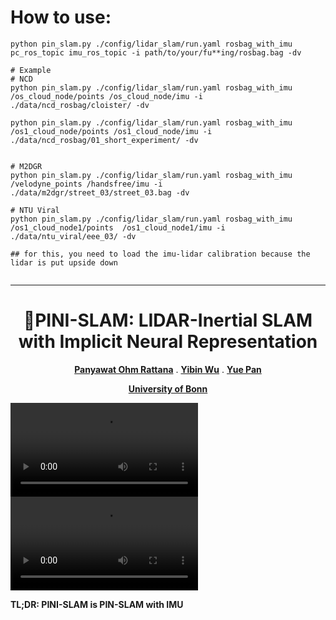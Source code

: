 # How to use:
```
python pin_slam.py ./config/lidar_slam/run.yaml rosbag_with_imu pc_ros_topic imu_ros_topic -i path/to/your/fu**ing/rosbag.bag -dv

# Example
# NCD
python pin_slam.py ./config/lidar_slam/run.yaml rosbag_with_imu /os_cloud_node/points /os_cloud_node/imu -i ./data/ncd_rosbag/cloister/ -dv

python pin_slam.py ./config/lidar_slam/run.yaml rosbag_with_imu /os1_cloud_node/points /os1_cloud_node/imu -i ./data/ncd_rosbag/01_short_experiment/ -dv


# M2DGR
python pin_slam.py ./config/lidar_slam/run.yaml rosbag_with_imu /velodyne_points /handsfree/imu -i ./data/m2dgr/street_03/street_03.bag -dv

# NTU Viral
python pin_slam.py ./config/lidar_slam/run.yaml rosbag_with_imu /os1_cloud_node1/points  /os1_cloud_node1/imu -i ./data/ntu_viral/eee_03/ -dv

## for this, you need to load the imu-lidar calibration because the lidar is put upside down


```

-------------------------


<p align="center">

  <h1 align="center">📍PINI-SLAM: LIDAR-Inertial SLAM with
Implicit Neural Representation</h1>

  <p align="center">
    <!-- <a href="https://github.com/PRBonn/PIN_SLAM/releases"><img src="https://img.shields.io/github/v/release/PRBonn/PIN_SLAM?label=version" /></a> -->
    <!-- <a href="https://github.com/PRBonn/PIN_SLAM#run-pin-slam"><img src="https://img.shields.io/badge/python-3670A0?style=flat-square&logo=python&logoColor=ffdd54" /></a> -->
    <!-- <a href="https://github.com/PRBonn/PIN_SLAM#installation"><img src="https://img.shields.io/badge/Linux-FCC624?logo=linux&logoColor=black" /></a> -->
    <!-- <a href="https://www.ipb.uni-bonn.de/wp-content/papercite-data/pdf/pan2024tro.pdf"><img src="https://img.shields.io/badge/Paper-pdf-<COLOR>.svg?style=flat-square" /></a> -->
    <!-- <a href="https://github.com/PRBonn/PIN_SLAM/blob/main/LICENSE"><img src="https://img.shields.io/badge/License-MIT-blue.svg?style=flat-square" /></a> -->
  </p>
  
  <p align="center">
    <a href="https://www.ipb.uni-bonn.de/people/yue-pan/"><strong>Panyawat Ohm Rattana</strong></a>
    .
    <a href="https://www.ipb.uni-bonn.de/people/yue-pan/"><strong>Yibin Wu</strong></a>
    .
    <a href="https://www.ipb.uni-bonn.de/people/yue-pan/"><strong>Yue Pan</strong></a>
    <!-- <a href=""><strong>Thorbjörn Posewsky</strong></a> -->
    <!-- <a href="https://www.ipb.uni-bonn.de/people/jens-behley/"><strong>Jens Behley</strong></a> -->
    <!-- <a href="https://www.ipb.uni-bonn.de/people/cyrill-stachniss/"><strong>Cyrill Stachniss</strong></a> -->
  </p>
  <p align="center"><a href="https://www.ipb.uni-bonn.de"><strong>University of Bonn</strong></a>
  <!-- <h3 align="center"><a href="https://www.ipb.uni-bonn.de/wp-content/papercite-data/pdf/pan2024tro.pdf">Paper</a> | Video</a></h3> -->
  <div align="center"></div>
</p>

![video math-easy](https://github.com/ohmohmpr/PINI/blob/main/video/math-easy.mp4)
![video math-easy](https://github.com/ohmohmpr/PINI/blob/main/video/sbs_02_10x.mp4)

**TL;DR: PINI-SLAM is PIN-SLAM with IMU**

<!-- 

![pin_slam_teaser](https://github.com/PRBonn/PIN_SLAM/assets/34207278/b5ab4c89-cdbe-464e-afbe-eb432b42fccc)

*Globally consistent point-based implicit neural (PIN) map built with PIN-SLAM in Bonn. The high-fidelity mesh can be reconstructed from the neural point map.*

----

![pin_slam_loop_compare](https://github.com/PRBonn/PIN_SLAM/assets/34207278/7dadd438-5a46-451a-9add-c9c08dcae277)

*Comparison of (a) the inconsistent mesh with duplicated structures reconstructed by PIN LiDAR odometry, and (b) the globally consistent mesh reconstructed by PIN-SLAM.*


----


| Globally Consistent Mapping | Various Scenarios | RGB-D SLAM Extension |
| :-: | :-: | :-: |
| <video src='https://github.com/PRBonn/PIN_SLAM/assets/34207278/b157f24c-0220-4ac4-8cf3-2247aeedfc2e'> | <video src='https://github.com/PRBonn/PIN_SLAM/assets/34207278/0906f7cd-aebe-4fb7-9ad4-514d089329bd'> | <video src='https://github.com/PRBonn/PIN_SLAM/assets/34207278/4519f4a8-3f62-42a1-897e-d9feb66bfcd0'> |


<!-- TABLE OF CONTENTS -->
<!-- <details open="open" style='padding: 10px; border-radius:5px 30px 30px 5px; border-style: solid; border-width: 1px;'>
  <summary>Table of Contents</summary>
  <ol>
    <li>
      <a href="#abstract">Abstract</a>
    </li>
    <li>
      <a href="#installation">Installation</a>
    </li>
    <li>
      <a href="#run-pin-slam">How to run PIN-SLAM</a>
    </li>
    <li>
      <a href="#visualizer-instructions">Visualizer instructions</a>
    </li>
    <li>
      <a href="#citation">Citation</a>
    </li>
    <li>
      <a href="#contact">Contact</a>
    </li>
    <li>
      <a href="#related-projects">Related projects</a>
    </li>
  </ol>
</details>


## Abstract

<details>
  <summary>[Details (click to expand)]</summary>
Accurate and robust localization and mapping are
essential components for most autonomous robots. In this paper,
we propose a SLAM system for building globally consistent maps,
called PIN-SLAM, that is based on an elastic and compact
point-based implicit neural map representation. Taking range
measurements as input, our approach alternates between incremental learning of the local implicit signed distance field
and the pose estimation given the current local map using a
correspondence-free, point-to-implicit model registration. Our
implicit map is based on sparse optimizable neural points,
which are inherently elastic and deformable with the global pose
adjustment when closing a loop. Loops are also detected using the
neural point features. Extensive experiments validate that PIN-SLAM is robust to various environments and versatile to different
range sensors such as LiDAR and RGB-D cameras. PIN-SLAM
achieves pose estimation accuracy better or on par with the state-of-the-art LiDAR odometry or SLAM systems and outperforms
the recent neural implicit SLAM approaches while maintaining
a more consistent, and highly compact implicit map that can be
reconstructed as accurate and complete meshes. Finally, thanks to
the voxel hashing for efficient neural points indexing and the fast
implicit map-based registration without closest point association,
PIN-SLAM can run at the sensor frame rate on a moderate GPU.
</details>



## Installation

### Platform requirement
* Ubuntu OS (tested on 20.04)

* With GPU (recommended) or CPU only (run much slower)

* GPU memory requirement (> 6 GB recommended)

* Windows/MacOS with CPU-only mode


### 1. Set up conda environment

```
conda create --name pin python=3.8
conda activate pin
```

### 2. Install the key requirement PyTorch

```
conda install pytorch==2.0.0 torchvision==0.15.0 torchaudio==2.0.0 pytorch-cuda=11.7 -c pytorch -c nvidia 
```

The commands depend on your CUDA version. You may check the instructions [here](https://pytorch.org/get-started/previous-versions/).

### 3. Install other dependency

```
pip3 install -r requirements.txt
```

----

## Run PIN-SLAM

### Clone the repository

```
git clone git@github.com:PRBonn/PIN_SLAM.git
cd PIN_SLAM
```

### Sanity test

For a sanity test, do the following to download an example part (first 100 frames) of the KITTI dataset (seq 00):

```
sh ./scripts/download_kitti_example.sh
```

And then run:

```
python3 pin_slam.py ./config/lidar_slam/run_demo.yaml -vsm
```

<details>
  <summary>[Details (click to expand)]</summary>
  
You can visualize the SLAM process in PIN-SLAM visualizer and check the results in the `./experiments` folder.

Use `run_demo_sem.yaml` if you want to conduct metric-semantic SLAM using semantic segmentation labels:
```
python3 pin_slam.py ./config/lidar_slam/run_demo_sem.yaml -vsm
```

If you are running on a server without an X service (you may first try `export DISPLAY=:0`), then you can turn off the visualization `-v` flag:
```
python3 pin_slam.py ./config/lidar_slam/run_demo.yaml -sm
```

If you don't have a Nvidia GPU on your device, then you can turn on the CPU-only operation by adding the `-c` flag:
```
python3 pin_slam.py ./config/lidar_slam/run_demo.yaml -vsmc
```

</details>


### Run on your datasets

For an arbitrary data sequence, you can run with the default config file by:
```
python3 pin_slam.py -i /path/to/your/point/cloud/folder -vsm
```

<details>
  <summary>[Details (click to expand)]</summary>

Follow the instructions on how to run PIN-SLAM by typing:
```
python3 pin_slam.py -h
```

To run PIN-SLAM with a specific config file, you can run:
```
python3 pin_slam.py path_to_your_config_file.yaml -vsm
```

The flags `-v`, `-s`, `-m` toggle the visualizer, map saving and mesh saving, respectively.

To specify the path to the input point cloud folder, you can either set `pc_path` in the config file or set `-i INPUT_PATH` upon running.

For pose estimation evaluation, you may also set `pose_path` in the config file to specify the path to the reference pose file (in KITTI or TUM format).

For some popular datasets, you can also set the dataset name and sequence name upon running. For example:
```
# KITTI dataset sequence 00
python3 pin_slam.py ./config/lidar_slam/run_kitti.yaml kitti 00 -vsm

# MulRAN dataset sequence KAIST01
python3 pin_slam.py ./config/lidar_slam/run_mulran.yaml mulran kaist01 -vsm

# Newer College dataset sequence 01_short
python3 pin_slam.py ./config/lidar_slam/run_ncd.yaml ncd 01 -vsm

# Replica dataset sequence room0
python3 pin_slam.py ./config/rgbd_slam/run_replica.yaml replica room0 -vsm
```

We also support loading data from rosbag, mcap or pcap using specific data loaders (originally from [KISS-ICP](https://github.com/PRBonn/kiss-icp)). You need to set the flag `-d` to use such data loaders. For example:
```
# Run on a rosbag or a folder of rosbags with certain point cloud topic
python3 pin_slam.py ./config/lidar_slam/run.yaml rosbag point_cloud_topic_name -i /path/to/the/rosbag -vsmd

# If there's only one topic for point cloud in the rosbag, you can omit it
python3 pin_slam.py ./config/lidar_slam/run.yaml rosbag -i /path/to/the/rosbag -vsmd
```

The data loaders for [some specific datasets](https://github.com/PRBonn/PIN_SLAM/tree/main/dataset/dataloaders) are also available. For example, you can run on Replica RGB-D dataset without preprocessing the data by:
```
# Download data
sh scripts/download_replica.sh

# Run PIN-SLAM
python3 pin_slam.py ./config/rgbd_slam/run_replica.yaml replica room0 -i data/Replica -vsmd 
```

The SLAM results and logs will be output in the `output_root` folder set in the config file or specified by the `-o OUTPUT_PATH` flag. 

For evaluation, you may check [here](https://github.com/PRBonn/PIN_SLAM/blob/main/eval/README.md) for the results that can be obtained with this repository on a couple of popular datasets. 

The training logs can be monitored via Weights & Bias online if you set the flag `-w`. If it's your first time using Weights & Bias, you will be requested to register and log in to your wandb account. You can also set the flag `-l` to turn on the log printing in the terminal.

</details>

### ROS 1 Support

If you are not using PIN-SLAM as a part of a ROS package, you can avoid the catkin stuff and simply run:

```
python3 pin_slam_ros.py path_to_your_config_file.yaml point_cloud_topic_name
```

<details>
  <summary>[Details (click to expand)]</summary>

For example:

```
python3 pin_slam_ros.py ./config/lidar_slam/run.yaml /os_cloud_node/points
```

After playing the ROS bag or launching the sensor you can then visualize the results in Rviz by:

```
rviz -d ./config/pin_slam_ros.rviz 
```

You may use the ROS service `save_results` and `save_mesh` to save the results and mesh (at a default resolution) in the `output_root` folder.

```
rosservice call /pin_slam/save_results
rosservice call /pin_slam/save_mesh
```

The process will stop and the results and logs will be saved in the `output_root` folder if no new messages are received for more than 30 seconds.

If you are running without a powerful GPU, PIN-SLAM may not run at the sensor frame rate. You need to play the rosbag with a lower rate to run PIN-SLAM properly.

You can also put `pin_slam_ros.py` into a ROS package for `rosrun` or `roslaunch`.

We will add support for ROS2 in the near future.

</details>


### Inspect the results after SLAM

After the SLAM process, you can reconstruct mesh from the PIN map within an arbitrary bounding box with an arbitrary resolution by running:

```
python3 vis_pin_map.py path/to/your/result/folder [marching_cubes_resolution_m] [(cropped)_map_file.ply] [output_mesh_file.ply] [mesh_min_nn]
```

<details>
  <summary>[Details (click to expand)]</summary>

The bounding box of `(cropped)_map_file.ply` will be used as the bounding box for mesh reconstruction. This file should be stored in the `map` subfolder of the result folder. You may directly use the original `neural_points.ply` or crop the neural points in software such as CloudCompare. The argument `mesh_min_nn` controls the trade-off between completeness and accuracy. The smaller number (for example `6`) will lead to a more complete mesh with more guessed artifacts. The larger number (for example `15`) will lead to a less complete but more accurate mesh. The reconstructed mesh would be saved as `output_mesh_file.ply` in the `mesh` subfolder of the result folder.

For example, for the case of the sanity test described above, run:

```
python3 vis_pin_map.py ./experiments/sanity_test_*  0.2 neural_points.ply mesh_20cm.ply 8
```
</details>


## Visualizer Instructions

We provide a PIN-SLAM visualizer based on [lidar-visualizer](https://github.com/PRBonn/lidar-visualizer) to monitor the SLAM process. You can use `-v` flag to turn on it.

<details>
  <summary>[Keyboard callbacks (click to expand)]</summary>

| Button |                                          Function                                          |
|:------:|:------------------------------------------------------------------------------------------:|
|  Space |                                        pause/resume                                        |
| ESC/Q  |                           exit                                                             |
|   G    |                     switch between the global/local map visualization                      |
|   E    |                     switch between the ego/map viewpoint                                   |
|   F    |                     toggle on/off the current point cloud  visualization                   |
|   M    |                         toggle on/off the mesh visualization                               |
|   A    |                 toggle on/off the current frame axis & sensor model visualization          |
|   P    |                 toggle on/off the neural points map visualization                          |
|   D    |               toggle on/off the training data pool visualization                           |
|   I    |               toggle on/off the SDF horizontal slice visualization                         |
|   T    |              toggle on/off PIN SLAM trajectory visualization                               |
|   Y    |              toggle on/off the ground truth trajectory visualization                       |
|   U    |              toggle on/off PIN odometry trajectory visualization                           |
|   R    |                           re-center the view point                                         |
|   Z    |              3D screenshot, save the currently visualized entities in the log folder       |
|   B    |                  toggle on/off back face rendering                                         |
|   W    |                  toggle on/off mesh wireframe                                              |
| Ctrl+9 |                                Set mesh color as normal direction                          |
|   5    |   switch between point cloud for mapping and for registration (with point-wise weight)     |
|   7    |                                      switch between black and white background             |
|   /    |   switch among different neural point color mode, 0: geometric feature, 1: color feature, 2: timestamp, 3: stability, 4: random             |
|  <     |  decrease mesh nearest neighbor threshold (more complete and more artifacts)               |
|  >     |  increase mesh nearest neighbor threshold (less complete but more accurate)                |
|  \[/\] |  decrease/increase mesh marching cubes voxel size                                          |
|  ↑/↓   |  move up/down the horizontal SDF slice                                                     |
|  +/-   |                  increase/decrease point size                                              |

</details>

## Citation

If you use PIN-SLAM for any academic work, please cite our original [paper](https://ieeexplore.ieee.org/document/10582536).

```
@article{pan2024tro,
author = {Y. Pan and X. Zhong and L. Wiesmann and T. Posewsky and J. Behley and C. Stachniss},
title = {{PIN-SLAM: LiDAR SLAM Using a Point-Based Implicit Neural Representation for Achieving Global Map Consistency}},
journal = IEEE Transactions on Robotics (TRO),
year = {2024},
codeurl = {https://github.com/PRBonn/PIN_SLAM},
}
```



## Contact
If you have any questions, please contact:

- Yue Pan {[yue.pan@igg.uni-bonn.de]()}


## Related Projects

[SHINE-Mapping (ICRA 23)](https://github.com/PRBonn/SHINE_mapping): Large-Scale 3D Mapping Using Sparse Hierarchical Implicit Neural Representations

[LocNDF (RAL 23)](https://github.com/PRBonn/LocNDF): Neural Distance Field Mapping for Robot Localization

[KISS-ICP (RAL 23)](https://github.com/PRBonn/kiss-icp): A LiDAR odometry pipeline that just works

[4DNDF (CVPR 24)](https://github.com/PRBonn/4dNDF): 3D LiDAR Mapping in Dynamic Environments using a 4D Implicit Neural Representation --> 